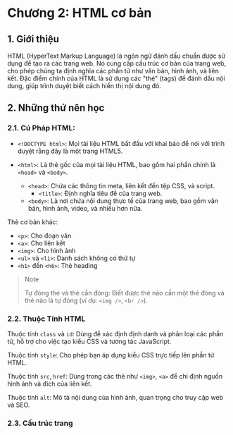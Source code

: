 # Chương 2: HTML cơ bản

## 1. Giới thiệu

HTML (HyperText Markup Language) là ngôn ngữ đánh dấu chuẩn được sử dụng để tạo ra các trang web. Nó cung cấp cấu trúc cơ bản của trang web, cho phép chúng ta định nghĩa các phần tử như văn bản, hình ảnh, và liên kết. Đặc điểm chính của HTML là sử dụng các "thẻ" (tags) để đánh dấu nội dung, giúp trình duyệt biết cách hiển thị nội dung đó.

## 2. Những thứ nên học

### 2.1. Cú Pháp HTML:

- `<!DOCTYPE html>`: Mọi tài liệu HTML bắt đầu với khai báo <!DOCTYPE html> để nói với trình duyệt rằng đây là một trang HTML5.

- `<html>`: Là thẻ gốc của mọi tài liệu HTML, bao gồm hai phần chính là `<head>` và `<body>`.

  - `<head>`: Chứa các thông tin meta, liên kết đến tệp CSS, và script.
    - `<title>`: Định nghĩa tiêu đề của trang web.
  - `<body>`: Là nơi chứa nội dung thực tế của trang web, bao gồm văn bản, hình ảnh, video, và nhiều hơn nữa.

Thẻ cơ bản khác:

- `<p>`: Cho đoạn văn
- `<a>`: Cho liên kết
- `<img>`: Cho hình ảnh
- `<ul>` và `<li>`: Danh sách không có thứ tự
- `<h1>` đến `<h6>`: Thẻ heading

> Note
>
> Tự đóng thẻ và thẻ cần đóng: Biết được thẻ nào cần một thẻ đóng và thẻ nào là tự đóng (ví dụ: `<img />`, `<br />`).

### 2.2. Thuộc Tính HTML

Thuộc tính `class` và `id`: Dùng để xác định định danh và phân loại các phần tử, hỗ trợ cho việc tạo kiểu CSS và tương tác JavaScript.

Thuộc tính `style`: Cho phép bạn áp dụng kiểu CSS trực tiếp lên phần tử HTML.

Thuộc tính `src`, `href`: Dùng trong các thẻ như `<img>`, `<a>` để chỉ định nguồn hình ảnh và đích của liên kết.

Thuộc tính `alt`: Mô tả nội dung của hình ảnh, quan trọng cho truy cập web và SEO.

### 2.3. Cấu trúc trang
